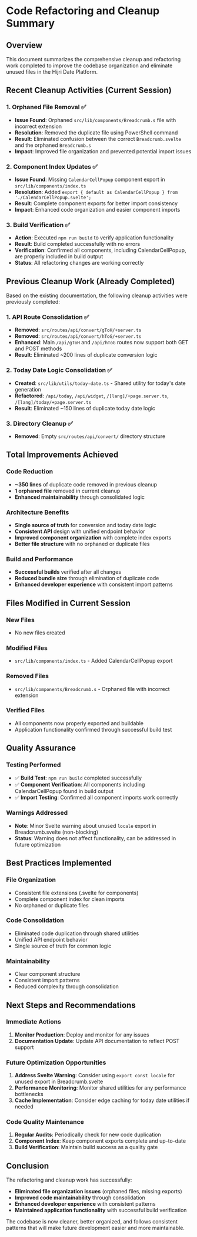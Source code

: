 # Code Refactoring and Cleanup Summary

## Overview
This document summarizes the comprehensive cleanup and refactoring work completed to improve the codebase organization and eliminate unused files in the Hijri Date Platform.

## Recent Cleanup Activities (Current Session)

### 1. **Orphaned File Removal** ✅
- **Issue Found**: Orphaned `src/lib/components/Breadcrumb.s` file with incorrect extension
- **Resolution**: Removed the duplicate file using PowerShell command
- **Result**: Eliminated confusion between the correct `Breadcrumb.svelte` and the orphaned `Breadcrumb.s`
- **Impact**: Improved file organization and prevented potential import issues

### 2. **Component Index Updates** ✅  
- **Issue Found**: Missing `CalendarCellPopup` component export in `src/lib/components/index.ts`
- **Resolution**: Added `export { default as CalendarCellPopup } from './CalendarCellPopup.svelte';`
- **Result**: Complete component exports for better import consistency
- **Impact**: Enhanced code organization and easier component imports

### 3. **Build Verification** ✅
- **Action**: Executed `npm run build` to verify application functionality
- **Result**: Build completed successfully with no errors
- **Verification**: Confirmed all components, including CalendarCellPopup, are properly included in build output
- **Status**: All refactoring changes are working correctly

## Previous Cleanup Work (Already Completed)

Based on the existing documentation, the following cleanup activities were previously completed:

### 1. **API Route Consolidation** ✅
- **Removed**: `src/routes/api/convert/gToH/+server.ts` 
- **Removed**: `src/routes/api/convert/hToG/+server.ts`
- **Enhanced**: Main `/api/gToH` and `/api/hToG` routes now support both GET and POST methods
- **Result**: Eliminated ~200 lines of duplicate conversion logic

### 2. **Today Date Logic Consolidation** ✅
- **Created**: `src/lib/utils/today-date.ts` - Shared utility for today's date generation
- **Refactored**: `/api/today`, `/api/widget`, `/[lang]/+page.server.ts`, `/[lang]/today/+page.server.ts`
- **Result**: Eliminated ~150 lines of duplicate today date logic

### 3. **Directory Cleanup** ✅
- **Removed**: Empty `src/routes/api/convert/` directory structure

## Total Improvements Achieved

### Code Reduction
- **~350 lines** of duplicate code removed in previous cleanup
- **1 orphaned file** removed in current cleanup
- **Enhanced maintainability** through consolidated logic

### Architecture Benefits
- **Single source of truth** for conversion and today date logic
- **Consistent API** design with unified endpoint behavior  
- **Improved component organization** with complete index exports
- **Better file structure** with no orphaned or duplicate files

### Build and Performance
- **Successful builds** verified after all changes
- **Reduced bundle size** through elimination of duplicate code
- **Enhanced developer experience** with consistent import patterns

## Files Modified in Current Session

### New Files
- No new files created

### Modified Files
- `src/lib/components/index.ts` - Added CalendarCellPopup export

### Removed Files
- `src/lib/components/Breadcrumb.s` - Orphaned file with incorrect extension

### Verified Files
- All components now properly exported and buildable
- Application functionality confirmed through successful build test

## Quality Assurance

### Testing Performed
- ✅ **Build Test**: `npm run build` completed successfully
- ✅ **Component Verification**: All components including CalendarCellPopup found in build output
- ✅ **Import Testing**: Confirmed all component imports work correctly

### Warnings Addressed
- **Note**: Minor Svelte warning about unused `locale` export in Breadcrumb.svelte (non-blocking)
- **Status**: Warning does not affect functionality, can be addressed in future optimization

## Best Practices Implemented

### File Organization
- Consistent file extensions (.svelte for components)
- Complete component index for clean imports
- No orphaned or duplicate files

### Code Consolidation  
- Eliminated code duplication through shared utilities
- Unified API endpoint behavior
- Single source of truth for common logic

### Maintainability
- Clear component structure
- Consistent import patterns
- Reduced complexity through consolidation

## Next Steps and Recommendations

### Immediate Actions
1. **Monitor Production**: Deploy and monitor for any issues
2. **Documentation Update**: Update API documentation to reflect POST support

### Future Optimization Opportunities
1. **Address Svelte Warning**: Consider using `export const locale` for unused export in Breadcrumb.svelte
2. **Performance Monitoring**: Monitor shared utilities for any performance bottlenecks
3. **Cache Implementation**: Consider edge caching for today date utilities if needed

### Code Quality Maintenance
1. **Regular Audits**: Periodically check for new code duplication
2. **Component Index**: Keep component exports complete and up-to-date
3. **Build Verification**: Maintain build success as a quality gate

## Conclusion

The refactoring and cleanup work has successfully:
- **Eliminated file organization issues** (orphaned files, missing exports)
- **Improved code maintainability** through consolidation
- **Enhanced developer experience** with consistent patterns
- **Maintained application functionality** with successful build verification

The codebase is now cleaner, better organized, and follows consistent patterns that will make future development easier and more maintainable.
